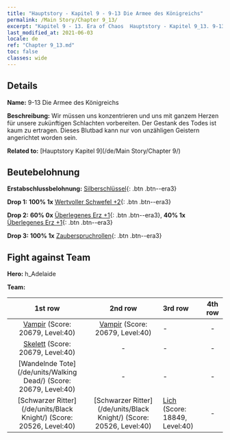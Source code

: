 ```yaml
---
title: "Hauptstory - Kapitel 9 - 9-13 Die Armee des Königreichs"
permalink: /Main Story/Chapter 9_13/
excerpt: "Kapitel 9 - 13. Era of Chaos  Hauptstory - Kapitel 9_13. 9-13 Die Armee des Königreichs"
last_modified_at: 2021-06-03
locale: de
ref: "Chapter 9_13.md"
toc: false
classes: wide
---
```


## Details

 **Name:** 9-13 Die Armee des Königreichs

 **Beschreibung:** Wir müssen uns konzentrieren und uns mit ganzem Herzen für unsere zukünftigen Schlachten vorbereiten. Der Gestank des Todes ist kaum zu ertragen. Dieses Blutbad kann nur von unzähligen Geistern angerichtet worden sein.

 **Related to:** [Hauptstory Kapitel 9](/de/Main Story/Chapter 9/)

## Beutebelohnung

 **Erstabschlussbelohnung:** [Silberschlüssel](/ItemsDE/con_693/){: .btn .btn--era3}

 **Drop 1:** **100% 1x** [Wertvoller Schwefel +2](/ItemsDE/mat_29/){: .btn .btn--era3}

 **Drop 2:** **60% 0x** [Überlegenes Erz +1](/ItemsDE/mat_19/){: .btn .btn--era3}, **40% 1x** [Überlegenes Erz +1](/ItemsDE/mat_19/){: .btn .btn--era3}

 **Drop 3:** **100% 1x** [Zauberspruchrollen](/ItemsDE/con_694/){: .btn .btn--era3}


## Fight against Team
 **Hero:** h_Adelaide

 **Team:**


  | 1st row | 2nd row | 3rd row | 4th row |
  |:----:|:----:|:----|:----:|
  | [Vampir](/de/units/Vampire/) (Score: 20679, Level:40)  | [Vampir](/de/units/Vampire/) (Score: 20679, Level:40)  | - | - |
  | [Skelett](/de/units/Skeleton/) (Score: 20679, Level:40)  | - | - | - |
  | [Wandelnde Tote](/de/units/Walking Dead/) (Score: 20679, Level:40)  | - | - | - |
  | [Schwarzer Ritter](/de/units/Black Knight/) (Score: 20526, Level:40)  | [Schwarzer Ritter](/de/units/Black Knight/) (Score: 20526, Level:40)  | [Lich](/de/units/Lich/) (Score: 18849, Level:40)  | - |


